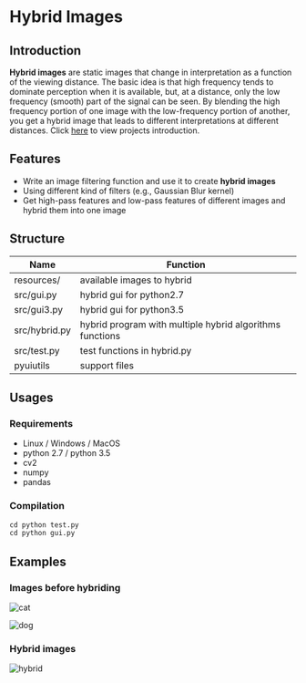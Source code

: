# Hybrid Images

## Introduction

**Hybrid images** are static images that change in interpretation as a function of the viewing distance. The basic idea is that high frequency tends to dominate perception when it is available, but, at a distance, only the low frequency (smooth) part of the signal can be seen. By blending the high frequency portion of one image with the low-frequency portion of another, you get a hybrid image that leads to different interpretations at different distances.
Click [here](http://www.cs.cornell.edu/courses/cs5670/2018sp/projects/pa1/index.html) to view projects introduction. 
## Features

* Write an image filtering function and use it to create **hybrid images**
* Using different kind of filters (e.g., Gaussian Blur kernel)
* Get high-pass features and low-pass features of different images and hybrid them into one image

## Structure

| Name          | Function                                                 |
| ------------- | -------------------------------------------------------- |
| resources/    | available images to hybrid                               |
| src/gui.py    | hybrid gui for python2.7                                 |
| src/gui3.py   | hybrid gui for python3.5                                 |
| src/hybrid.py | hybrid program with multiple hybrid algorithms functions |
| src/test.py   | test functions in hybrid.py                              |
| pyuiutils     | support files                                            |

## Usages

### Requirements

* Linux / Windows / MacOS
* python 2.7 / python 3.5
* cv2
* numpy
* pandas

### Compilation

``` python
cd python test.py
cd python gui.py
```

## Examples

### Images before hybriding

![cat](https://github.com/ReynoldZhao/Project1_Hybrid_Images/raw/master/resources/cat.jpg)

![dog](https://github.com/ReynoldZhao/Project1_Hybrid_Images/raw/master/resources/dog.jpg)

### Hybrid images

![hybrid](https://github.com/ReynoldZhao/Project1_Hybrid_Images/raw/master/resources/hybrid.png)
